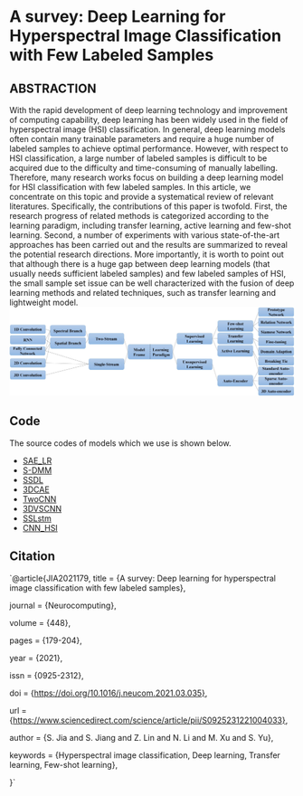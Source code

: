 # A survey: Deep Learning for Hyperspectral Image Classification with Few Labeled Samples
## ABSTRACTION 
With the rapid development of deep learning technology and improvement of computing capability, deep learning has been widely used in the field of hyperspectral image (HSI) classification. In general, deep learning models often contain many trainable parameters and require a huge number of labeled samples to achieve optimal performance. However, with respect to HSI classification, a large number of labeled samples is difficult to be acquired due to the difficulty and time-consuming of manually labelling. Therefore, many research works focus on building a deep learning model for HSI classification with few labeled samples. In this article, we concentrate on this topic and provide a systematical review of relevant literatures. Specifically, the contributions of this paper is twofold. First, the research progress of related methods is categorized according to the learning paradigm, including transfer learning, active learning and few-shot learning. Second, a number of experiments with various state-of-the-art approaches has been carried out and the results are summarized to reveal the potential research directions. More importantly, it is worth to point out that although there is a huge gap between deep learning models (that usually needs sufficient labeled samples) and few labeled samples of HSI, the small sample set issue can be well characterized with the fusion of deep learning methods and related techniques, such as transfer learning and lightweight model. 
![model_frame](image/model_frame_solid.jpg)
## Code
The source codes of models which we use is shown below.
* [SAE_LR](https://github.com/ShuGuoJ/SAE-LR.git)
* [S-DMM](https://github.com/ShuGuoJ/S-DMM.git)
* [SSDL](https://github.com/ShuGuoJ/SSDL.git)
* [3DCAE](https://github.com/ShuGuoJ/3DCAE-hyperspectral-classification.git)
* [TwoCNN](https://github.com/ShuGuoJ/TwoCnn.git)
* [3DVSCNN](https://github.com/ShuGuoJ/3DVSCNN.git)
* [SSLstm](https://github.com/ShuGuoJ/SSLstm.git)
* [CNN_HSI](https://github.com/ShuGuoJ/CNN-HSI.git)

## Citation
`@article{JIA2021179,
title = {A survey: Deep learning for hyperspectral image classification with few labeled samples},

journal = {Neurocomputing},

volume = {448},

pages = {179-204},

year = {2021},

issn = {0925-2312},

doi = {https://doi.org/10.1016/j.neucom.2021.03.035},

url = {https://www.sciencedirect.com/science/article/pii/S0925231221004033},

author = {S. Jia and S. Jiang and Z. Lin and N. Li and M. Xu and S. Yu},

keywords = {Hyperspectral image classification, Deep learning, Transfer learning, Few-shot learning},

}`
